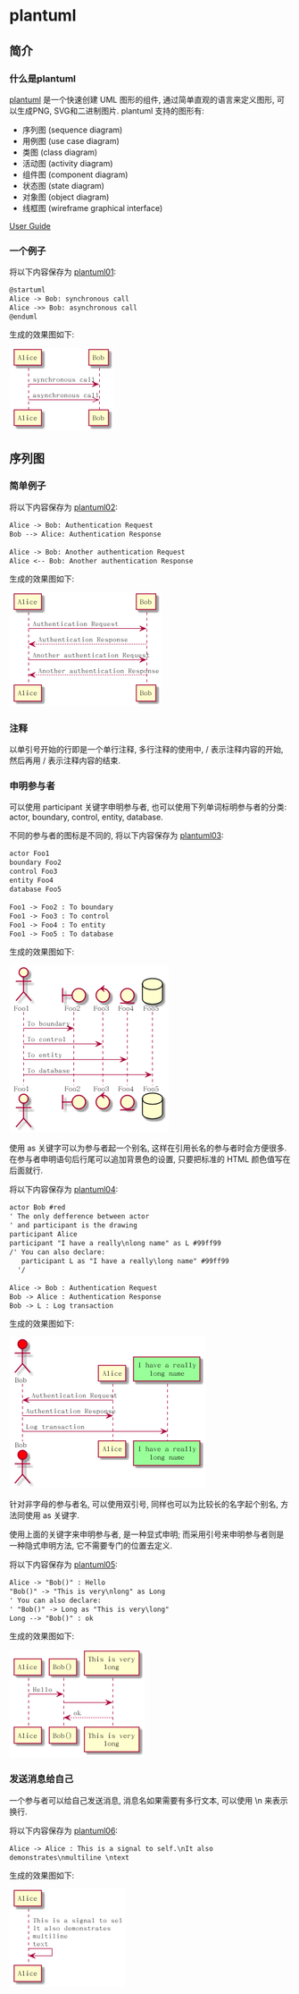# plantuml #

## 简介 ##

### 什么是plantuml ###

[plantuml](http://plantuml.com/) 是一个快速创建 UML 图形的组件, 通过简单直观的语言来定义图形, 可以生成PNG, SVG和二进制图片.
plantuml 支持的图形有:

- 序列图 (sequence diagram)
- 用例图 (use case diagram)
- 类图 (class diagram)
- 活动图 (activity diagram)
- 组件图 (component diagram)
- 状态图 (state diagram)
- 对象图 (object diagram)
- 线框图 (wireframe graphical interface)

[User Guide](https://github.com/lsytj0413/learn-note/blob/master/draw/PlantUML_Guide.pdf)

### 一个例子 ###

将以下内容保存为 [plantuml01](https://github.com/lsytj0413/learn-note/blob/master/draw/plantuml/plantuml01.pum):

```
@startuml
Alice -> Bob: synchronous call
Alice ->> Bob: asynchronous call
@enduml
```

生成的效果图如下:

![plantuml01.png](https://github.com/lsytj0413/learn-note/blob/master/draw/plantuml/plantuml01.png)

## 序列图 ##

### 简单例子 ###

将以下内容保存为 [plantuml02](https://github.com/lsytj0413/learn-note/blob/master/draw/plantuml/plantuml02.pum):

```
Alice -> Bob: Authentication Request
Bob --> Alice: Authentication Response

Alice -> Bob: Another authentication Request
Alice <-- Bob: Another authentication Response
```

生成的效果图如下:

![plantuml02.png](https://github.com/lsytj0413/learn-note/blob/master/draw/plantuml/plantuml02.png)

### 注释 ###

以单引号开始的行即是一个单行注释, 多行注释的使用中, / 表示注释内容的开始, 然后再用 / 表示注释内容的结束.

### 申明参与者 ###

可以使用 participant 关键字申明参与者, 也可以使用下列单词标明参与者的分类: actor, boundary, control, entity, database.

不同的参与者的图标是不同的, 将以下内容保存为 [plantuml03](https://github.com/lsytj0413/learn-note/blob/master/draw/plantuml/plantuml03.pum):

```
actor Foo1
boundary Foo2
control Foo3
entity Foo4
database Foo5

Foo1 -> Foo2 : To boundary
Foo1 -> Foo3 : To control
Foo1 -> Foo4 : To entity
Foo1 -> Foo5 : To database
```

生成的效果图如下:

![plantuml03.png](https://github.com/lsytj0413/learn-note/blob/master/draw/plantuml/plantuml03.png)

使用 as 关键字可以为参与者起一个别名, 这样在引用长名的参与者时会方便很多. 在参与者申明语句后行尾可以追加背景色的设置, 只要把标准的 HTML 颜色值写在后面就行.

将以下内容保存为 [plantuml04](https://github.com/lsytj0413/learn-note/blob/master/draw/plantuml/plantuml04.pum):

```
actor Bob #red
' The only defference between actor
' and participant is the drawing
participant Alice
participant "I have a really\nlong name" as L #99ff99
/' You can also declare:
   participant L as "I have a really\long name" #99ff99
  '/

Alice -> Bob : Authentication Request
Bob -> Alice : Authentication Response
Bob -> L : Log transaction
```

生成的效果图如下:

![plantuml04.png](https://github.com/lsytj0413/learn-note/blob/master/draw/plantuml/plantuml04.png)

针对非字母的参与者名, 可以使用双引号, 同样也可以为比较长的名字起个别名, 方法同使用 as 关键字.

使用上面的关键字来申明参与者, 是一种显式申明; 而采用引号来申明参与者则是一种隐式申明方法, 它不需要专门的位置去定义.

将以下内容保存为 [plantuml05](https://github.com/lsytj0413/learn-note/blob/master/draw/plantuml/plantuml05.pum):

```
Alice -> "Bob()" : Hello
"Bob()" -> "This is very\nlong" as Long
' You can also declare:
' "Bob()" -> Long as "This is very\long"
Long --> "Bob()" : ok
```

生成的效果图如下:

![plantuml05.png](https://github.com/lsytj0413/learn-note/blob/master/draw/plantuml/plantuml05.png)

### 发送消息给自己 ###

一个参与者可以给自己发送消息, 消息名如果需要有多行文本, 可以使用 \n 来表示换行.

将以下内容保存为 [plantuml06](https://github.com/lsytj0413/learn-note/blob/master/draw/plantuml/plantuml06.pum):

```
Alice -> Alice : This is a signal to self.\nIt also demonstrates\nmultiline \ntext
```

生成的效果图如下:

![plantuml06.png](https://github.com/lsytj0413/learn-note/blob/master/draw/plantuml/plantuml06.png)
